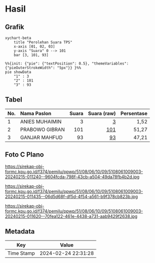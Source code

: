 # Hasil

## Grafik

```mermaid
xychart-beta
    title "Perolehan Suara TPS"
    x-axis [01, 02, 03]
    y-axis "Suara" 0 --> 101
    bar [3, 101, 93]
```

```mermaid
%%{init: {"pie": {"textPosition": 0.5}, "themeVariables": {"pieOuterStrokeWidth": "5px"}} }%%
pie showData
    "1" : 3
    "2" : 101
    "3" : 93
```

## Tabel

| No. | Nama Paslon    | Suara | Suara (raw) | Persentase |
|:--- |:-------------- | -----:| -----------:| ----------:|
| 1   | ANIES MUHAIMIN | 3     | [3][p-1]    | 1,52       |
| 2   | PRABOWO GIBRAN | 101   | [101][p-2]  | 51,27      |
| 3   | GANJAR MAHFUD  | 93    | [93][p-3]   | 47,21      |


[p-1]: https://github.com/gigit-pemilu/pemilu-2024-51-bali/blob/main/pilpres/hitung-suara/sub/51-bali/sub/08-buleleng/sub/06-buleleng/sub/1009-paket-agung/sub/003-tps/sub/paslon-1.txt
[p-2]: https://github.com/gigit-pemilu/pemilu-2024-51-bali/blob/main/pilpres/hitung-suara/sub/51-bali/sub/08-buleleng/sub/06-buleleng/sub/1009-paket-agung/sub/003-tps/sub/paslon-2.txt
[p-3]: https://github.com/gigit-pemilu/pemilu-2024-51-bali/blob/main/pilpres/hitung-suara/sub/51-bali/sub/08-buleleng/sub/06-buleleng/sub/1009-paket-agung/sub/003-tps/sub/paslon-3.txt

## Foto C Plano

https://sirekap-obj-formc.kpu.go.id/f374/pemilu/ppwp/51/08/06/10/09/5108061009003-20240215-011240--9604fcda-798f-43cb-a504-49da78fb4b2d.jpg

https://sirekap-obj-formc.kpu.go.id/f374/pemilu/ppwp/51/08/06/10/09/5108061009003-20240215-011435--06d5d68f-df5d-4f54-a561-b9f378cb823b.jpg

https://sirekap-obj-formc.kpu.go.id/f374/pemilu/ppwp/51/08/06/10/09/5108061009003-20240215-011620--70fea122-461e-4438-a731-aab9429f2638.jpg


## Metadata

| Key        | Value               |
| ---------- | ------------------- |
| Time Stamp | 2024-02-24 22:31:28 |



